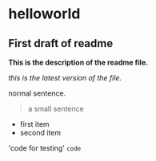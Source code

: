 # helloworld
## First draft of readme
**This is the description of the readme file.**

*this is the latest version of the file.*

normal sentence.
>a small sentence

- first item
- second item


'code for testing'
`code`
